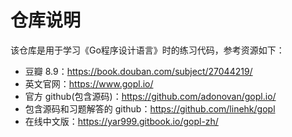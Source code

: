 # 仓库说明

该仓库是用于学习《Go程序设计语言》时的练习代码，参考资源如下：
- 豆瓣 8.9：https://book.douban.com/subject/27044219/
- 英文官网：https://www.gopl.io/
- 官方 github(包含源码)：https://github.com/adonovan/gopl.io/
- 包含源码和习题解答的 github：https://github.com/linehk/gopl
- 在线中文版：https://yar999.gitbook.io/gopl-zh/

